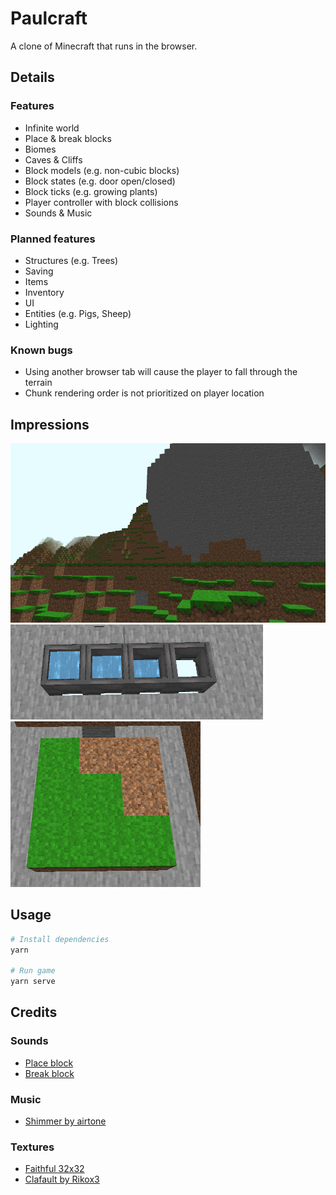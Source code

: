 # Paulcraft

A clone of Minecraft that runs in the browser.

## Details

### Features

* Infinite world
* Place & break blocks
* Biomes
* Caves & Cliffs
* Block models (e.g. non-cubic blocks)
* Block states (e.g. door open/closed)
* Block ticks (e.g. growing plants)
* Player controller with block collisions
* Sounds & Music

### Planned features

* Structures (e.g. Trees)
* Saving
* Items
* Inventory
* UI
* Entities (e.g. Pigs, Sheep)
* Lighting

### Known bugs

* Using another browser tab will cause the player to fall through the terrain
* Chunk rendering order is not prioritized on player location

## Impressions

![3D Cliffs](docs/media/cliffs.png)
![Block states](docs/media/block-states.png)
![Block ticks](docs/media/block-ticks.png)


## Usage

```sh
# Install dependencies
yarn

# Run game
yarn serve
```

## Credits

### Sounds

  * [Place block](https://freesound.org/people/greenvwbeetle/sounds/244653/)
  * [Break block](https://freesound.org/people/MorneDelport/sounds/326407/)

### Music

  * [Shimmer by airtone](http://dig.ccmixter.org/files/airtone/64622)

### Textures

  * [Faithful 32x32](https://resourcepack.net/faithful-32x32-resource-pack/)
  * [Clafault by Rikox3](https://resource-packs.de/clafault/)
